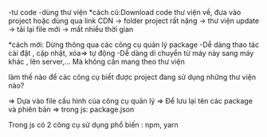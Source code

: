 -tư code
-dùng thư viện
\*cách cũ:Download code thư viện về, đưa vào project hoặc dùng qua link CDN -> folder project rất nặng -> thư viện update -> tải lại file mới -> mất nhiều thời gian

\*cách mới: Dừng thông qua các công cụ quản lý package
-Dễ dàng thao tác cài đặt , cập nhật, xóa=> tự động
-Dễ dàng di chuyển từ máy này sang máy khác , lên server,... Mà không cần mang theo thư viện

làm thế nào để các công cụ biết được project đang sử dụng những thư viện nào?

=> Dựa vào file cấu hình của công cụ quản lý => Để lưu lại tên các package và phiên bản => trong js: package.json

Trong js có 2 công cụ sử dụng phổ biến : npm, yarn

